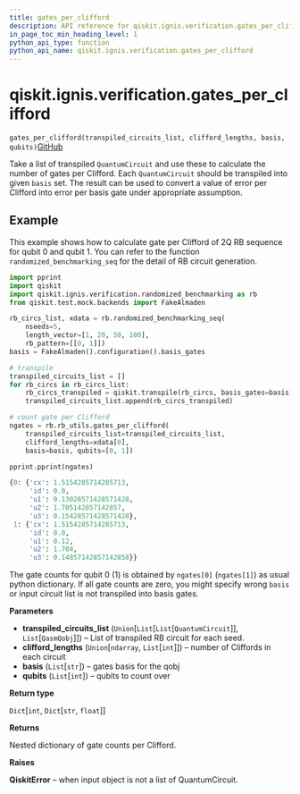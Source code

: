 ```yaml
---
title: gates_per_clifford
description: API reference for qiskit.ignis.verification.gates_per_clifford
in_page_toc_min_heading_level: 1
python_api_type: function
python_api_name: qiskit.ignis.verification.gates_per_clifford
---
```


# qiskit.ignis.verification.gates\_per\_clifford

<span id="qiskit.ignis.verification.gates_per_clifford" />

`gates_per_clifford(transpiled_circuits_list, clifford_lengths, basis, qubits)`[GitHub](https://github.com/qiskit-community/qiskit-ignis/tree/stable/0.6/qiskit/ignis/verification/randomized_benchmarking/rb_utils.py "view source code")

Take a list of transpiled `QuantumCircuit` and use these to calculate the number of gates per Clifford. Each `QuantumCircuit` should be transpiled into given `basis` set. The result can be used to convert a value of error per Clifford into error per basis gate under appropriate assumption.

## Example

This example shows how to calculate gate per Clifford of 2Q RB sequence for qubit 0 and qubit 1. You can refer to the function `randomized_benchmarking_seq` for the detail of RB circuit generation.

```python
import pprint
import qiskit
import qiskit.ignis.verification.randomized_benchmarking as rb
from qiskit.test.mock.backends import FakeAlmaden

rb_circs_list, xdata = rb.randomized_benchmarking_seq(
    nseeds=5,
    length_vector=[1, 20, 50, 100],
    rb_pattern=[[0, 1]])
basis = FakeAlmaden().configuration().basis_gates

# transpile
transpiled_circuits_list = []
for rb_circs in rb_circs_list:
    rb_circs_transpiled = qiskit.transpile(rb_circs, basis_gates=basis)
    transpiled_circuits_list.append(rb_circs_transpiled)

# count gate per Clifford
ngates = rb.rb_utils.gates_per_clifford(
    transpiled_circuits_list=transpiled_circuits_list,
    clifford_lengths=xdata[0],
    basis=basis, qubits=[0, 1])

pprint.pprint(ngates)
```

```python
{0: {'cx': 1.5154285714285713,
     'id': 0.0,
     'u1': 0.13028571428571428,
     'u2': 1.705142857142857,
     'u3': 0.15428571428571428},
 1: {'cx': 1.5154285714285713,
     'id': 0.0,
     'u1': 0.12,
     'u2': 1.704,
     'u3': 0.14857142857142858}}
```

The gate counts for qubit 0 (1) is obtained by `ngates[0]` (`ngates[1]`) as usual python dictionary. If all gate counts are zero, you might specify wrong `basis` or input circuit list is not transpiled into basis gates.

**Parameters**

*   **transpiled\_circuits\_list** (`Union`\[`List`\[`List`\[`QuantumCircuit`]], `List`\[`QasmQobj`]]) – List of transpiled RB circuit for each seed.
*   **clifford\_lengths** (`Union`\[`ndarray`, `List`\[`int`]]) – number of Cliffords in each circuit
*   **basis** (`List`\[`str`]) – gates basis for the qobj
*   **qubits** (`List`\[`int`]) – qubits to count over

**Return type**

`Dict`\[`int`, `Dict`\[`str`, `float`]]

**Returns**

Nested dictionary of gate counts per Clifford.

**Raises**

**QiskitError** – when input object is not a list of QuantumCircuit.

